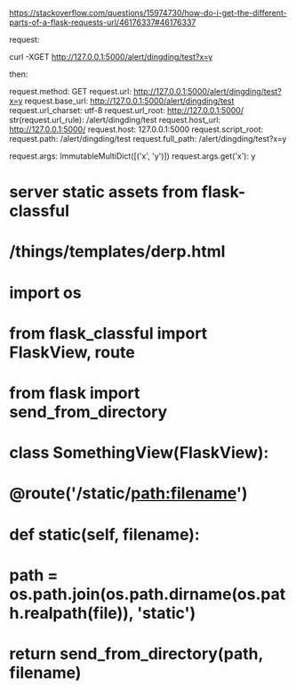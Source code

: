 https://stackoverflow.com/questions/15974730/how-do-i-get-the-different-parts-of-a-flask-requests-url/46176337#46176337

request:

curl -XGET http://127.0.0.1:5000/alert/dingding/test?x=y

then:

request.method:              GET
request.url:                 http://127.0.0.1:5000/alert/dingding/test?x=y
request.base_url:            http://127.0.0.1:5000/alert/dingding/test
request.url_charset:         utf-8
request.url_root:            http://127.0.0.1:5000/
str(request.url_rule):       /alert/dingding/test
request.host_url:            http://127.0.0.1:5000/
request.host:                127.0.0.1:5000
request.script_root:
request.path:                /alert/dingding/test
request.full_path:           /alert/dingding/test?x=y

request.args:                ImmutableMultiDict([('x', 'y')])
request.args.get('x'):       y


#  server static assets from flask-classful
#
#  /things/templates/derp.html
#  <link rel="stylesheet" href="{{ url_for('ThingsView:static', filename='css/things.css') }}">
# 
#  import os
#  from flask_classful import FlaskView, route
#  from flask import send_from_directory
# 
#  class SomethingView(FlaskView):
#      @route('/static/<path:filename>')
#      def static(self, filename):
#          path = os.path.join(os.path.dirname(os.path.realpath(__file__)), 'static')
#          return send_from_directory(path, filename)
